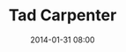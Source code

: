 ---
title: Tad Carpenter
date: 2014-01-31 08:00
location: Cremalab (Crossroads)
location_link: google.com
description: Tad Carpenter is a designer, illustrator, author, and teacher based in Kansas City, Missouri.
photo: tad_carpenter.jpg
register_link: google.com
---